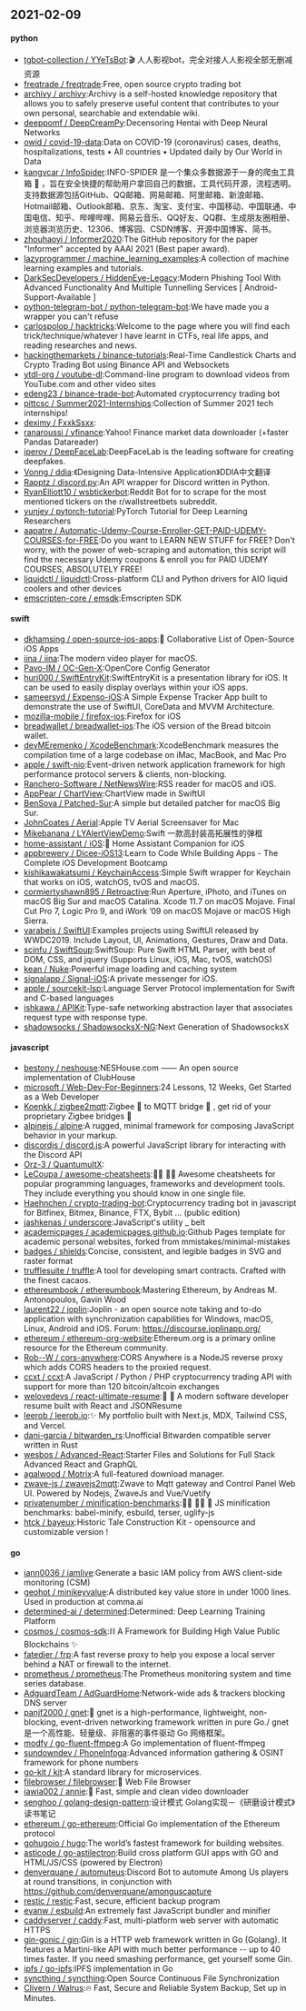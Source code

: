 ## 2021-02-09

#### python
* [tgbot-collection / YYeTsBot](https://github.com/tgbot-collection/YYeTsBot):🎬
人人影视bot，完全对接人人影视全部无删减资源
* [freqtrade / freqtrade](https://github.com/freqtrade/freqtrade):Free, open source crypto trading bot
* [archivy / archivy](https://github.com/archivy/archivy):Archivy is a self-hosted knowledge repository that allows you to safely preserve useful content that contributes to your own personal, searchable and extendable wiki.
* [deeppomf / DeepCreamPy](https://github.com/deeppomf/DeepCreamPy):Decensoring Hentai with Deep Neural Networks
* [owid / covid-19-data](https://github.com/owid/covid-19-data):Data on COVID-19 (coronavirus) cases, deaths, hospitalizations, tests • All countries • Updated daily by Our World in Data
* [kangvcar / InfoSpider](https://github.com/kangvcar/InfoSpider):INFO-SPIDER 是一个集众多数据源于一身的爬虫工具箱
🧰
，旨在安全快捷的帮助用户拿回自己的数据，工具代码开源，流程透明。支持数据源包括GitHub、QQ邮箱、网易邮箱、阿里邮箱、新浪邮箱、Hotmail邮箱、Outlook邮箱、京东、淘宝、支付宝、中国移动、中国联通、中国电信、知乎、哔哩哔哩、网易云音乐、QQ好友、QQ群、生成朋友圈相册、浏览器浏览历史、12306、博客园、CSDN博客、开源中国博客、简书。
* [zhouhaoyi / Informer2020](https://github.com/zhouhaoyi/Informer2020):The GitHub repository for the paper "Informer" accepted by AAAI 2021 (Best paper award).
* [lazyprogrammer / machine_learning_examples](https://github.com/lazyprogrammer/machine_learning_examples):A collection of machine learning examples and tutorials.
* [DarkSecDevelopers / HiddenEye-Legacy](https://github.com/DarkSecDevelopers/HiddenEye-Legacy):Modern Phishing Tool With Advanced Functionality And Multiple Tunnelling Services [ Android-Support-Available ]
* [python-telegram-bot / python-telegram-bot](https://github.com/python-telegram-bot/python-telegram-bot):We have made you a wrapper you can't refuse
* [carlospolop / hacktricks](https://github.com/carlospolop/hacktricks):Welcome to the page where you will find each trick/technique/whatever I have learnt in CTFs, real life apps, and reading researches and news.
* [hackingthemarkets / binance-tutorials](https://github.com/hackingthemarkets/binance-tutorials):Real-Time Candlestick Charts and Crypto Trading Bot using Binance API and Websockets
* [ytdl-org / youtube-dl](https://github.com/ytdl-org/youtube-dl):Command-line program to download videos from YouTube.com and other video sites
* [edeng23 / binance-trade-bot](https://github.com/edeng23/binance-trade-bot):Automated cryptocurrency trading bot
* [pittcsc / Summer2021-Internships](https://github.com/pittcsc/Summer2021-Internships):Collection of Summer 2021 tech internships!
* [deximy / FxxkSsxx](https://github.com/deximy/FxxkSsxx):
* [ranaroussi / yfinance](https://github.com/ranaroussi/yfinance):Yahoo! Finance market data downloader (+faster Pandas Datareader)
* [iperov / DeepFaceLab](https://github.com/iperov/DeepFaceLab):DeepFaceLab is the leading software for creating deepfakes.
* [Vonng / ddia](https://github.com/Vonng/ddia):《Designing Data-Intensive Application》DDIA中文翻译
* [Rapptz / discord.py](https://github.com/Rapptz/discord.py):An API wrapper for Discord written in Python.
* [RyanElliott10 / wsbtickerbot](https://github.com/RyanElliott10/wsbtickerbot):Reddit Bot for to scrape for the most mentioned tickers on the r/wallstreetbets subreddit.
* [yunjey / pytorch-tutorial](https://github.com/yunjey/pytorch-tutorial):PyTorch Tutorial for Deep Learning Researchers
* [aapatre / Automatic-Udemy-Course-Enroller-GET-PAID-UDEMY-COURSES-for-FREE](https://github.com/aapatre/Automatic-Udemy-Course-Enroller-GET-PAID-UDEMY-COURSES-for-FREE):Do you want to LEARN NEW STUFF for FREE? Don't worry, with the power of web-scraping and automation, this script will find the necessary Udemy coupons & enroll you for PAID UDEMY COURSES, ABSOLUTELY FREE!
* [liquidctl / liquidctl](https://github.com/liquidctl/liquidctl):Cross-platform CLI and Python drivers for AIO liquid coolers and other devices
* [emscripten-core / emsdk](https://github.com/emscripten-core/emsdk):Emscripten SDK

#### swift
* [dkhamsing / open-source-ios-apps](https://github.com/dkhamsing/open-source-ios-apps):📱
Collaborative List of Open-Source iOS Apps
* [iina / iina](https://github.com/iina/iina):The modern video player for macOS.
* [Pavo-IM / OC-Gen-X](https://github.com/Pavo-IM/OC-Gen-X):OpenCore Config Generator
* [huri000 / SwiftEntryKit](https://github.com/huri000/SwiftEntryKit):SwiftEntryKit is a presentation library for iOS. It can be used to easily display overlays within your iOS apps.
* [sameersyd / Expenso-iOS](https://github.com/sameersyd/Expenso-iOS):A Simple Expense Tracker App built to demonstrate the use of SwiftUI, CoreData and MVVM Architecture.
* [mozilla-mobile / firefox-ios](https://github.com/mozilla-mobile/firefox-ios):Firefox for iOS
* [breadwallet / breadwallet-ios](https://github.com/breadwallet/breadwallet-ios):The iOS version of the Bread bitcoin wallet.
* [devMEremenko / XcodeBenchmark](https://github.com/devMEremenko/XcodeBenchmark):XcodeBenchmark measures the compilation time of a large codebase on iMac, MacBook, and Mac Pro
* [apple / swift-nio](https://github.com/apple/swift-nio):Event-driven network application framework for high performance protocol servers & clients, non-blocking.
* [Ranchero-Software / NetNewsWire](https://github.com/Ranchero-Software/NetNewsWire):RSS reader for macOS and iOS.
* [AppPear / ChartView](https://github.com/AppPear/ChartView):ChartView made in SwiftUI
* [BenSova / Patched-Sur](https://github.com/BenSova/Patched-Sur):A simple but detailed patcher for macOS Big Sur.
* [JohnCoates / Aerial](https://github.com/JohnCoates/Aerial):Apple TV Aerial Screensaver for Mac
* [Mikebanana / LYAlertViewDemo](https://github.com/Mikebanana/LYAlertViewDemo):Swift 一款高封装高拓展性的弹框
* [home-assistant / iOS](https://github.com/home-assistant/iOS):📱
Home Assistant Companion for iOS
* [appbrewery / Dicee-iOS13](https://github.com/appbrewery/Dicee-iOS13):Learn to Code While Building Apps - The Complete iOS Development Bootcamp
* [kishikawakatsumi / KeychainAccess](https://github.com/kishikawakatsumi/KeychainAccess):Simple Swift wrapper for Keychain that works on iOS, watchOS, tvOS and macOS.
* [cormiertyshawn895 / Retroactive](https://github.com/cormiertyshawn895/Retroactive):Run Aperture, iPhoto, and iTunes on macOS Big Sur and macOS Catalina. Xcode 11.7 on macOS Mojave. Final Cut Pro 7, Logic Pro 9, and iWork ’09 on macOS Mojave or macOS High Sierra.
* [varabeis / SwiftUI](https://github.com/varabeis/SwiftUI):Examples projects using SwiftUI released by WWDC2019. Include Layout, UI, Animations, Gestures, Draw and Data.
* [scinfu / SwiftSoup](https://github.com/scinfu/SwiftSoup):SwiftSoup: Pure Swift HTML Parser, with best of DOM, CSS, and jquery (Supports Linux, iOS, Mac, tvOS, watchOS)
* [kean / Nuke](https://github.com/kean/Nuke):Powerful image loading and caching system
* [signalapp / Signal-iOS](https://github.com/signalapp/Signal-iOS):A private messenger for iOS.
* [apple / sourcekit-lsp](https://github.com/apple/sourcekit-lsp):Language Server Protocol implementation for Swift and C-based languages
* [ishkawa / APIKit](https://github.com/ishkawa/APIKit):Type-safe networking abstraction layer that associates request type with response type.
* [shadowsocks / ShadowsocksX-NG](https://github.com/shadowsocks/ShadowsocksX-NG):Next Generation of ShadowsocksX

#### javascript
* [bestony / neshouse](https://github.com/bestony/neshouse):NESHouse.com —— An open source implementation of ClubHouse
* [microsoft / Web-Dev-For-Beginners](https://github.com/microsoft/Web-Dev-For-Beginners):24 Lessons, 12 Weeks, Get Started as a Web Developer
* [Koenkk / zigbee2mqtt](https://github.com/Koenkk/zigbee2mqtt):Zigbee
🐝
to MQTT bridge
🌉
, get rid of your proprietary Zigbee bridges
🔨
* [alpinejs / alpine](https://github.com/alpinejs/alpine):A rugged, minimal framework for composing JavaScript behavior in your markup.
* [discordjs / discord.js](https://github.com/discordjs/discord.js):A powerful JavaScript library for interacting with the Discord API
* [Orz-3 / QuantumultX](https://github.com/Orz-3/QuantumultX):
* [LeCoupa / awesome-cheatsheets](https://github.com/LeCoupa/awesome-cheatsheets):👩‍💻
👨‍💻
Awesome cheatsheets for popular programming languages, frameworks and development tools. They include everything you should know in one single file.
* [Haehnchen / crypto-trading-bot](https://github.com/Haehnchen/crypto-trading-bot):Cryptocurrency trading bot in javascript for Bitfinex, Bitmex, Binance, FTX, Bybit ... (public edition)
* [jashkenas / underscore](https://github.com/jashkenas/underscore):JavaScript's utility _ belt
* [academicpages / academicpages.github.io](https://github.com/academicpages/academicpages.github.io):Github Pages template for academic personal websites, forked from mmistakes/minimal-mistakes
* [badges / shields](https://github.com/badges/shields):Concise, consistent, and legible badges in SVG and raster format
* [trufflesuite / truffle](https://github.com/trufflesuite/truffle):A tool for developing smart contracts. Crafted with the finest cacaos.
* [ethereumbook / ethereumbook](https://github.com/ethereumbook/ethereumbook):Mastering Ethereum, by Andreas M. Antonopoulos, Gavin Wood
* [laurent22 / joplin](https://github.com/laurent22/joplin):Joplin - an open source note taking and to-do application with synchronization capabilities for Windows, macOS, Linux, Android and iOS. Forum: https://discourse.joplinapp.org/
* [ethereum / ethereum-org-website](https://github.com/ethereum/ethereum-org-website):Ethereum.org is a primary online resource for the Ethereum community.
* [Rob--W / cors-anywhere](https://github.com/Rob--W/cors-anywhere):CORS Anywhere is a NodeJS reverse proxy which adds CORS headers to the proxied request.
* [ccxt / ccxt](https://github.com/ccxt/ccxt):A JavaScript / Python / PHP cryptocurrency trading API with support for more than 120 bitcoin/altcoin exchanges
* [welovedevs / react-ultimate-resume](https://github.com/welovedevs/react-ultimate-resume):💼
🎨
A modern software developer resume built with React and JSONResume
* [leerob / leerob.io](https://github.com/leerob/leerob.io):✨
My portfolio built with Next.js, MDX, Tailwind CSS, and Vercel.
* [dani-garcia / bitwarden_rs](https://github.com/dani-garcia/bitwarden_rs):Unofficial Bitwarden compatible server written in Rust
* [wesbos / Advanced-React](https://github.com/wesbos/Advanced-React):Starter Files and Solutions for Full Stack Advanced React and GraphQL
* [agalwood / Motrix](https://github.com/agalwood/Motrix):A full-featured download manager.
* [zwave-js / zwavejs2mqtt](https://github.com/zwave-js/zwavejs2mqtt):Zwave to Mqtt gateway and Control Panel Web UI. Powered by Nodejs, ZwaveJs and Vue/Vuetify
* [privatenumber / minification-benchmarks](https://github.com/privatenumber/minification-benchmarks):🏃‍♂️
🏃‍♀️
🏃
JS minification benchmarks: babel-minify, esbuild, terser, uglify-js
* [htck / bayeux](https://github.com/htck/bayeux):Historic Tale Construction Kit - opensource and customizable version !

#### go
* [iann0036 / iamlive](https://github.com/iann0036/iamlive):Generate a basic IAM policy from AWS client-side monitoring (CSM)
* [geohot / minikeyvalue](https://github.com/geohot/minikeyvalue):A distributed key value store in under 1000 lines. Used in production at comma.ai
* [determined-ai / determined](https://github.com/determined-ai/determined):Determined: Deep Learning Training Platform
* [cosmos / cosmos-sdk](https://github.com/cosmos/cosmos-sdk):⛓️
A Framework for Building High Value Public Blockchains
✨
* [fatedier / frp](https://github.com/fatedier/frp):A fast reverse proxy to help you expose a local server behind a NAT or firewall to the internet.
* [prometheus / prometheus](https://github.com/prometheus/prometheus):The Prometheus monitoring system and time series database.
* [AdguardTeam / AdGuardHome](https://github.com/AdguardTeam/AdGuardHome):Network-wide ads & trackers blocking DNS server
* [panjf2000 / gnet](https://github.com/panjf2000/gnet):🚀
gnet is a high-performance, lightweight, non-blocking, event-driven networking framework written in pure Go./ gnet 是一个高性能、轻量级、非阻塞的事件驱动 Go 网络框架。
* [modfy / go-fluent-ffmpeg](https://github.com/modfy/go-fluent-ffmpeg):A Go implementation of fluent-ffmpeg
* [sundowndev / PhoneInfoga](https://github.com/sundowndev/PhoneInfoga):Advanced information gathering & OSINT framework for phone numbers
* [go-kit / kit](https://github.com/go-kit/kit):A standard library for microservices.
* [filebrowser / filebrowser](https://github.com/filebrowser/filebrowser):📂
Web File Browser
* [iawia002 / annie](https://github.com/iawia002/annie):👾
Fast, simple and clean video downloader
* [senghoo / golang-design-pattern](https://github.com/senghoo/golang-design-pattern):设计模式 Golang实现－《研磨设计模式》读书笔记
* [ethereum / go-ethereum](https://github.com/ethereum/go-ethereum):Official Go implementation of the Ethereum protocol
* [gohugoio / hugo](https://github.com/gohugoio/hugo):The world’s fastest framework for building websites.
* [asticode / go-astilectron](https://github.com/asticode/go-astilectron):Build cross platform GUI apps with GO and HTML/JS/CSS (powered by Electron)
* [denverquane / automuteus](https://github.com/denverquane/automuteus):Discord Bot to automute Among Us players at round transitions, in conjunction with https://github.com/denverquane/amonguscapture
* [restic / restic](https://github.com/restic/restic):Fast, secure, efficient backup program
* [evanw / esbuild](https://github.com/evanw/esbuild):An extremely fast JavaScript bundler and minifier
* [caddyserver / caddy](https://github.com/caddyserver/caddy):Fast, multi-platform web server with automatic HTTPS
* [gin-gonic / gin](https://github.com/gin-gonic/gin):Gin is a HTTP web framework written in Go (Golang). It features a Martini-like API with much better performance -- up to 40 times faster. If you need smashing performance, get yourself some Gin.
* [ipfs / go-ipfs](https://github.com/ipfs/go-ipfs):IPFS implementation in Go
* [syncthing / syncthing](https://github.com/syncthing/syncthing):Open Source Continuous File Synchronization
* [Clivern / Walrus](https://github.com/Clivern/Walrus):🔥
Fast, Secure and Reliable System Backup, Set up in Minutes.
